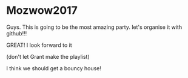 # Mozwow2017

Guys. This is going to be the most amazing party.
let's organise it with github!!!

GREAT! I look forward to it

(don't let Grant make the playlist)

I think we should get a bouncy house!
